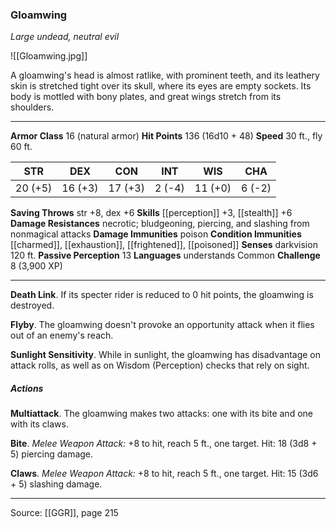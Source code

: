 ### Gloamwing
_Large undead, neutral evil_

![[Gloamwing.jpg]]

A gloamwing's head is almost ratlike, with prominent teeth, and its leathery skin is stretched tight over its skull, where its eyes are empty sockets. Its body is mottled with bony plates, and great wings stretch from its shoulders.






---

**Armor Class** 16 (natural armor)
**Hit Points** 136 (16d10 + 48)
**Speed** 30 ft., fly 60 ft.

| STR     | DEX     | CON     | INT     | WIS     | CHA     |
|---------|---------|---------|---------|---------|---------|
| 20 (+5) | 16 (+3) | 17 (+3) | 2 (-4) | 11 (+0) | 6 (-2) |

**Saving Throws** str +8, dex +6
**Skills** [[perception]] +3, [[stealth]] +6
**Damage Resistances** necrotic; bludgeoning, piercing, and slashing from nonmagical attacks
**Damage Immunities** poison
**Condition Immunities** [[charmed]], [[exhaustion]], [[frightened]], [[poisoned]]
**Senses** darkvision 120 ft.
**Passive Perception** 13
**Languages** understands Common
**Challenge** 8 (3,900 XP)

---

**Death Link**. If its specter rider is reduced to 0 hit points, the gloamwing is destroyed.

**Flyby**. The gloamwing doesn't provoke an opportunity attack when it flies out of an enemy's reach.

**Sunlight Sensitivity**. While in sunlight, the gloamwing has disadvantage on attack rolls, as well as on Wisdom (Perception) checks that rely on sight.

##### Actions
**Multiattack**. The gloamwing makes two attacks: one with its bite and one with its claws.

**Bite**. _Melee Weapon Attack:_ +8 to hit, reach 5 ft., one target. Hit: 18 (3d8 + 5) piercing damage.

**Claws**. _Melee Weapon Attack:_ +8 to hit, reach 5 ft., one target. Hit: 15 (3d6 + 5) slashing damage.


---

Source: [[GGR]], page 215